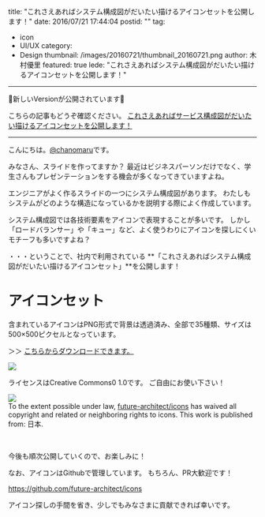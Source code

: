 title: "これさえあればシステム構成図がだいたい描けるアイコンセットを公開します！"
date: 2016/07/21 17:44:04
postid: ""
tag:
  - icon
  - UI/UX
category:
  - Design
thumbnail: /images/20160721/thumbnail_20160721.png
author: 木村優里
featured: true
lede: "これさえあればシステム構成図がだいたい描けるアイコンセットを公開します！"
---

🚧新しいVersionが公開されています🚧

こちらの記事もどうぞ確認ください。
[これさえあればサービス構成図がだいたい描けるアイコンセットを公開します！](/articles/20200204/)

---
こんにちは。[@chanomaru](https://github.com/chanomaru)です。

みなさん、スライドを作ってますか？
最近はビジネスパーソンだけでなく、学生さんもプレゼンテーションをする機会が多くなってきていますよね。

エンジニアがよく作るスライドの一つにシステム構成図があります。
わたしもシステムがどのような構造になっているかを説明する際によく作成しています。

システム構成図では各技術要素をアイコンで表現することが多いです。
しかし「ロードバランサー」や「キュー」など、よく使うわりにアイコンを探しにくいモチーフも多いですよね？

・・・ということで、社内で利用されている
**「これさえあればシステム構成図がだいたい描けるアイコンセット」**を公開します！

# アイコンセット

含まれているアイコンはPNG形式で背景は透過済み、全部で35種類、サイズは500×500ピクセルとなっています。

＞＞ <a href="https://github.com/future-architect/icons/releases/download/v_1.0.0/icons-v_1.0.0.zip" download>こちらからダウンロードできます。</a>

<img src="/images/20160721/photo_20160721_01.png" loading="lazy">

ライセンスはCreative Commons0 1.0です。
ご自由にお使い下さい！


<p xmlns:dct="http://purl.org/dc/terms/" xmlns:vcard="http://www.w3.org/2001/vcard-rdf/3.0#">
  <a rel="license"
     href="http://creativecommons.org/publicdomain/zero/1.0/">
    <img src="http://i.creativecommons.org/p/zero/1.0/88x31.png" style="border-style: none;" class="img-very-small-size" / loading="lazy">
  </a>
  <br />
  To the extent possible under law,
  <a rel="dct:publisher"
     href="https://github.com/future-architect/icons">
    <span property="dct:title">future-architect/icons</span></a>
  has waived all copyright and related or neighboring rights to
  <span property="dct:title">icons</span>.
This work is published from:
<span property="vcard:Country" datatype="dct:ISO3166"
      content="JP" about="https://github.com/future-architect/icons">
  日本</span>.
</p>

<br />


今後も順次公開していくので、お楽しみに！

なお、アイコンはGithubで管理しています。
もちろん、PR大歓迎です！

https://github.com/future-architect/icons

アイコン探しの手間を省き、少しでもみなさまに貢献できれば幸いです。
